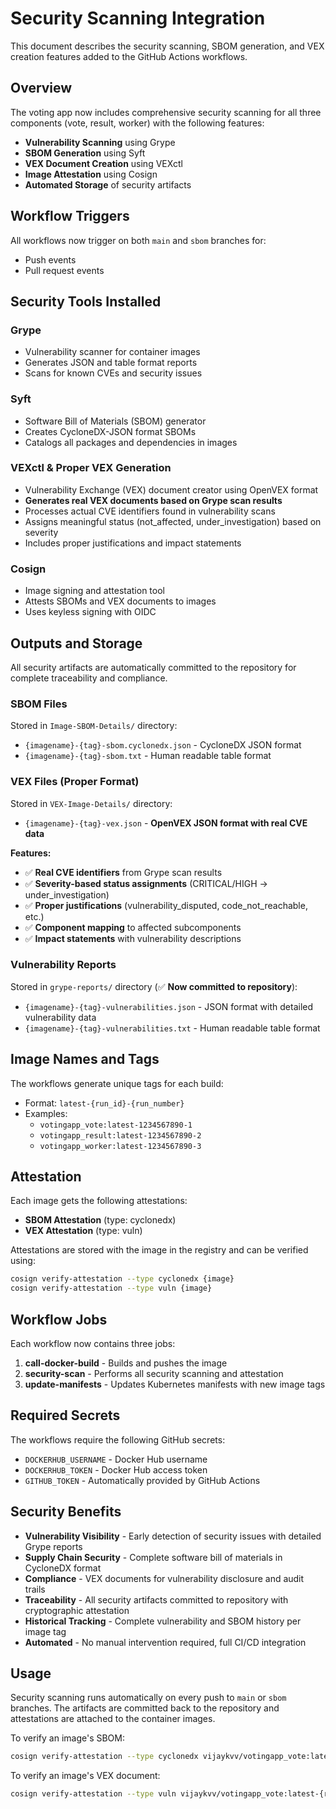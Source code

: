 # Security Scanning Integration

This document describes the security scanning, SBOM generation, and VEX creation features added to the GitHub Actions workflows.

## Overview

The voting app now includes comprehensive security scanning for all three components (vote, result, worker) with the following features:

- **Vulnerability Scanning** using Grype
- **SBOM Generation** using Syft  
- **VEX Document Creation** using VEXctl
- **Image Attestation** using Cosign
- **Automated Storage** of security artifacts

## Workflow Triggers

All workflows now trigger on both `main` and `sbom` branches for:
- Push events
- Pull request events

## Security Tools Installed

### Grype
- Vulnerability scanner for container images
- Generates JSON and table format reports
- Scans for known CVEs and security issues

### Syft
- Software Bill of Materials (SBOM) generator
- Creates CycloneDX-JSON format SBOMs
- Catalogs all packages and dependencies in images

### VEXctl & Proper VEX Generation
- Vulnerability Exchange (VEX) document creator using OpenVEX format
- **Generates real VEX documents based on Grype scan results**
- Processes actual CVE identifiers found in vulnerability scans
- Assigns meaningful status (not_affected, under_investigation) based on severity
- Includes proper justifications and impact statements

### Cosign
- Image signing and attestation tool
- Attests SBOMs and VEX documents to images
- Uses keyless signing with OIDC

## Outputs and Storage

All security artifacts are automatically committed to the repository for complete traceability and compliance.

### SBOM Files
Stored in `Image-SBOM-Details/` directory:
- `{imagename}-{tag}-sbom.cyclonedx.json` - CycloneDX JSON format
- `{imagename}-{tag}-sbom.txt` - Human readable table format

### VEX Files (Proper Format)
Stored in `VEX-Image-Details/` directory:
- `{imagename}-{tag}-vex.json` - **OpenVEX JSON format with real CVE data**

**Features:**
- ✅ **Real CVE identifiers** from Grype scan results  
- ✅ **Severity-based status assignments** (CRITICAL/HIGH → under_investigation)
- ✅ **Proper justifications** (vulnerability_disputed, code_not_reachable, etc.)
- ✅ **Component mapping** to affected subcomponents
- ✅ **Impact statements** with vulnerability descriptions

### Vulnerability Reports
Stored in `grype-reports/` directory (✅ **Now committed to repository**):
- `{imagename}-{tag}-vulnerabilities.json` - JSON format with detailed vulnerability data
- `{imagename}-{tag}-vulnerabilities.txt` - Human readable table format

## Image Names and Tags

The workflows generate unique tags for each build:
- Format: `latest-{run_id}-{run_number}`
- Examples:
  - `votingapp_vote:latest-1234567890-1`
  - `votingapp_result:latest-1234567890-2` 
  - `votingapp_worker:latest-1234567890-3`

## Attestation

Each image gets the following attestations:
- **SBOM Attestation** (type: cyclonedx)
- **VEX Attestation** (type: vuln)

Attestations are stored with the image in the registry and can be verified using:
```bash
cosign verify-attestation --type cyclonedx {image}
cosign verify-attestation --type vuln {image}
```

## Workflow Jobs

Each workflow now contains three jobs:

1. **call-docker-build** - Builds and pushes the image
2. **security-scan** - Performs all security scanning and attestation
3. **update-manifests** - Updates Kubernetes manifests with new image tags

## Required Secrets

The workflows require the following GitHub secrets:
- `DOCKERHUB_USERNAME` - Docker Hub username
- `DOCKERHUB_TOKEN` - Docker Hub access token
- `GITHUB_TOKEN` - Automatically provided by GitHub Actions

## Security Benefits

- **Vulnerability Visibility** - Early detection of security issues with detailed Grype reports
- **Supply Chain Security** - Complete software bill of materials in CycloneDX format
- **Compliance** - VEX documents for vulnerability disclosure and audit trails
- **Traceability** - All security artifacts committed to repository with cryptographic attestation
- **Historical Tracking** - Complete vulnerability and SBOM history per image tag
- **Automated** - No manual intervention required, full CI/CD integration

## Usage

Security scanning runs automatically on every push to `main` or `sbom` branches. The artifacts are committed back to the repository and attestations are attached to the container images.

To verify an image's SBOM:
```bash
cosign verify-attestation --type cyclonedx vijaykvv/votingapp_vote:latest-{run_id}-{run_number}
```

To verify an image's VEX document:
```bash
cosign verify-attestation --type vuln vijaykvv/votingapp_vote:latest-{run_id}-{run_number}
```
